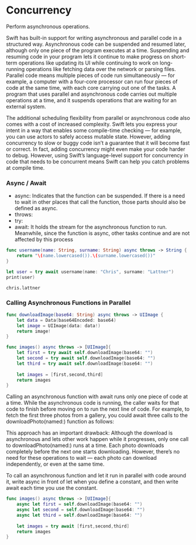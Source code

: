 # Concurrency
Perform asynchronous operations.

Swift has built-in support for writing asynchronous and parallel code in a structured way. Asynchronous code can be suspended and resumed later, although only one piece of the program executes at a time. Suspending and resuming code in your program lets it continue to make progress on short-term operations like updating its UI while continuing to work on long-running operations like fetching data over the network or parsing files. Parallel code means multiple pieces of code run simultaneously — for example, a computer with a four-core processor can run four pieces of code at the same time, with each core carrying out one of the tasks. A program that uses parallel and asynchronous code carries out multiple operations at a time, and it suspends operations that are waiting for an external system.

The additional scheduling flexibility from parallel or asynchronous code also comes with a cost of increased complexity. Swift lets you express your intent in a way that enables some compile-time checking — for example, you can use actors to safely access mutable state. However, adding concurrency to slow or buggy code isn’t a guarantee that it will become fast or correct. In fact, adding concurrency might even make your code harder to debug. However, using Swift’s language-level support for concurrency in code that needs to be concurrent means Swift can help you catch problems at compile time.

### Async / Await

- async: Indicates that the function can be suspended. If there is a need to wait in other places that call the function, those parts should also be defined as async.
- throws:
- try: 
- await: It holds the stream for the asynchronous function to run. Meanwhile, since the function is async, other tasks continue and are not affected by this process

```swift
func username(name: String, surname: String) async throws -> String {
    return "\(name.lowercased()).\(surname.lowercased())"
}

let user = try await username(name: "Chris", surname: "Lattner")
print(user)
```
```
chris.lattner
```

### Calling Asynchronous Functions in Parallel

```swift
func downloadImage(base64: String) async throws -> UIImage {
    let data = Data(base64Encoded: base64)
    let image = UIImage(data: data!)
    return image!
}
```

```swift
func images() async throws -> [UIImage]{
    let first = try await self.downloadImage(base64: "")
    let second = try await self.downloadImage(base64: "")
    let third = try await self.downloadImage(base64: "")
        
    let images = [first,second,third]
    return images
}
```

Calling an asynchronous function with await runs only one piece of code at a time. While the asynchronous code is running, the caller waits for that code to finish before moving on to run the next line of code. For example, to fetch the first three photos from a gallery, you could await three calls to the downloadPhoto(named:) function as follows:

This approach has an important drawback: Although the download is asynchronous and lets other work happen while it progresses, only one call to downloadPhoto(named:) runs at a time. Each photo downloads completely before the next one starts downloading. However, there’s no need for these operations to wait — each photo can download independently, or even at the same time.

To call an asynchronous function and let it run in parallel with code around it, write async in front of let when you define a constant, and then write await each time you use the constant.

```swift
func images() async throws -> [UIImage]{
    async let first = self.downloadImage(base64: "")
    async let second = self.downloadImage(base64: "")
    async let third = self.downloadImage(base64: "")
        
    let images = try await [first,second,third]
    return images
}
```
